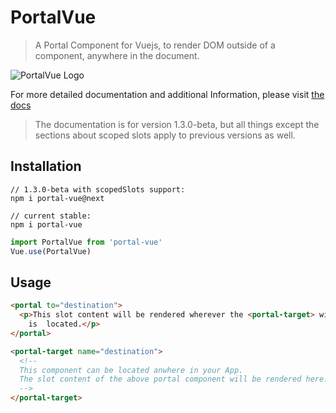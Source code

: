 # PortalVue

> A Portal Component for Vuejs, to render DOM outside of a component, anywhere in the document.

<p style="tex-align: center">
  <img src="http://linusborg.github.io/portal-vue/assets/logo.png" alt="PortalVue Logo">
</p>

For more detailed documentation and additional Information, please visit <a href="http://linusborg.github.io/portal-vue">the docs</a>

> The documentation is for version 1.3.0-beta, but all things except the sections about scoped slots apply to previous versions as well.

## Installation

```
// 1.3.0-beta with scopedSlots support:
npm i portal-vue@next

// current stable:
npm i portal-vue
```

```javascript
import PortalVue from 'portal-vue'
Vue.use(PortalVue)
```

## Usage

```html
<portal to="destination">
  <p>This slot content will be rendered wherever the <portal-target> with name 'destination'
    is  located.</p>
</portal>

<portal-target name="destination">
  <!--
  This component can be located anwhere in your App.
  The slot content of the above portal component will be rendered here.
  -->
</portal-target>
```
